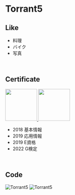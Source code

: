 # Torrant5

## Like
- 料理
- バイク
- 写真

<br>

## Certificate

<a href="https://www.credly.com/badges/dbf4ccd8-e557-40e3-b6fe-c817eafe0aef/public_url">
    <img width=100 src="https://images.credly.com/size/220x220/images/0e284c3f-5164-4b21-8660-0d84737941bc/image.png "/> 
</a>
<a href="https://www.credly.com/badges/ef1167b0-7175-4b83-8236-b4905d8eacf7/public_url">
    <img width=100 src="https://images.credly.com/images/d96faaa1-8c14-4d2d-8927-46f33ccf4523/image.png"/> 
</a>

- 2018 基本情報
- 2019 応用情報
- 2019 E資格
- 2022 G検定



<div data-iframe-width="150" data-iframe-height="270" data-share-badge-id="ef1167b0-7175-4b83-8236-b4905d8eacf7" data-share-badge-host="https://www.credly.com"></div><script type="text/javascript" async src="//cdn.credly.com/assets/utilities/embed.js"></script>

<br>

## Code
<img src="https://github-readme-stats.vercel.app/api/top-langs?username=Torrant5&show_icons=true&locale=ja&layout=compact" alt="Torrant5" />

<img src="https://github-readme-streak-stats.herokuapp.com/?user=Torrant5&local=ja" alt="Torrant5" />
